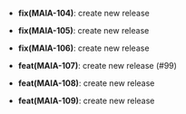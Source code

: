 * **fix(MAIA-104)**: create new release

* **fix(MAIA-105)**: create new release

* **fix(MAIA-106)**: create new release

* **feat(MAIA-107)**: create new release (#99)

* **feat(MAIA-108)**: create new release

* **feat(MAIA-109)**: create new release

